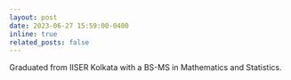 ```yaml
---
layout: post
date: 2023-06-27 15:59:00-0400
inline: true
related_posts: false
---
```


Graduated from IISER Kolkata with a BS-MS in Mathematics and Statistics.
